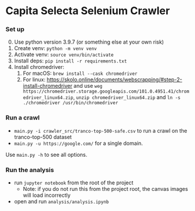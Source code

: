 # Capita Selecta Selenium Crawler

### Set up

0. Use python version 3.9.7 (or something else at your own risk)
1. Create venv: `python -m venv venv`
2. Activate venv: `source venv/bin/activate`
3. Install deps: `pip install -r requirements.txt`
4. Install chromedriver:
   1. For macOS: `brew install --cask chromedriver`
   2. For linux: https://skolo.online/documents/webscrapping/#step-2-install-chromedriver and use `weg https://chromedriver.storage.googleapis.com/101.0.4951.41/chromedriver_linux64.zip`, `unzip chromedriver_linux64.zip` and `ln -s ./chromedriver /usr/bin/chromedriver`


### Run a crawl
- `main.py -i crawler_src/tranco-top-500-safe.csv` to run a crawl on the tranco-top-500 dataset
- `main.py -u https://google.com/` for a single domain.

Use `main.py -h` to see all options.

### Run the analysis
- run `jupyter notebook` from the root of the project
    * Note: if you do not run this from the project root, the canvas images will load incorrectly
- open and run `analysis/analysis.ipynb`
